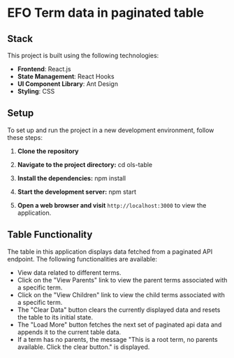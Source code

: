 # EFO Term data in paginated table

## Stack

This project is built using the following technologies:

- **Frontend**: React.js
- **State Management**: React Hooks
- **UI Component Library**: Ant Design
- **Styling**: CSS

## Setup

To set up and run the project in a new development environment, follow these steps:

1. **Clone the repository**
2. **Navigate to the project directory:**
   cd ols-table
3. **Install the dependencies:** npm install
4. **Start the development server:** npm start

5. **Open a web browser and visit** `http://localhost:3000` to view the application.

## Table Functionality

The table in this application displays data fetched from a paginated API endpoint. The following functionalities are available:

- View data related to different terms.
- Click on the "View Parents" link to view the parent terms associated with a specific term.
- Click on the "View Children" link to view the child terms associated with a specific term.
- The "Clear Data" button clears the currently displayed data and resets the table to its initial state.
- The "Load More" button fetches the next set of paginated api data and appends it to the current table data.
- If a term has no parents, the message "This is a root term, no parents available. Click the clear button." is displayed.
